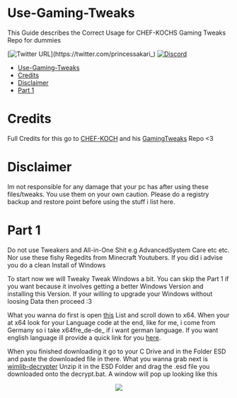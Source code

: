 # Use-Gaming-Tweaks
This Guide describes the Correct Usage for CHEF-KOCHS Gaming Tweaks Repo for dummies

[![Twitter URL](https://img.shields.io/twitter/url?label=Follow%20me&style=social&url=https%3A%2F%2Ftwitter.com%2Fprincessakari_)](https://twitter.com/princessakari_)
[![Discord](https://img.shields.io/discord/622504866132000768?logo=Discord)](https://discord.gg/8AyNesa)

* [Use-Gaming-Tweaks](#use-gaming-tweaks)
* [Credits](#credits)
* [Disclaimer](#disclaimer)
* [Part 1](#part-1)



# Credits

Full Credits for this go to [CHEF-KOCH](https://github.com/CHEF-KOCH) and his [GamingTweaks](https://github.com/CHEF-KOCH/GamingTweaks) Repo <3

# Disclaimer

Im not responsible for any damage that your pc has after using these files/tweaks.
You use them on your own caution. Please do a registry backup and restore point before using the stuff i list here.

# Part 1

Do not use Tweakers and All-in-One Shit e.g AdvancedSystem Care etc etc.
Nor use these fishy Regedits from Minecraft Youtubers. If you did i advise you do a clean Install of Windows

To start now we will Tweaky Tweak Windows a bit.
You can skip the Part 1 if you want because it involves getting a better Windows Version and installing this Version.
If your willing to upgrade your Windows without loosing Data then proceed :3

What you wanna do first is open [this](https://gist.githubusercontent.com/CHEF-KOCH/7ab8229825cf6912d1a6db3a0a4f39c1/raw/ecad7acb99808d894c784b904174721fb473c9ec/esd.txt) List and scroll down to x64.
When your at x64 look for your Language code at the end, like for me, i come from Germany so i take x64fre_de-de_ if i want german language.
If you want english language ill provide a quick link for you [here](http://b1.download.windowsupdate.com/d/upgr/2020/02/19041.84.200218-1143.vb_release_svc_refresh_clientbusiness_vol_x64fre_en-gb_094ecffbbf0c70b2a9aa6038432e3b42e4f1383d.esd).

When you finished downloading it go to your C Drive and in the Folder ESD and paste the downloaded file in there.
What you wanna grab next is [wimlib-decrypter](https://github.com/abbodi1406/WHD/raw/master/scripts/esd-decrypter-wimlib-53.7z)
Unzip it in the ESD Folder and drag the .esd file you downloaded onto the decrypt.bat. A window will pop up looking like this
<p align="center">
<img src="https://nuke.bayern/1sZThUKvzy.png?key=Z1eVKdgluspqrj">
</p>
